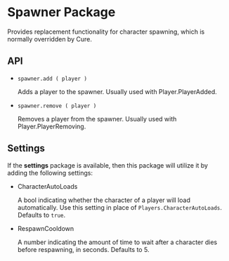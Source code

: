 # Spawner Package

Provides replacement functionality for character spawning, which is normally
overridden by Cure.


## API

- `spawner.add ( player )`

	Adds a player to the spawner. Usually used with Player.PlayerAdded.

- `spawner.remove ( player )`

	Removes a player from the spawner. Usually used with
	Player.PlayerRemoving.


## Settings

If the **settings** package is available, then this package will utilize it by
adding the following settings:

- CharacterAutoLoads

	A bool indicating whether the character of a player will load
	automatically. Use this setting in place of `Players.CharacterAutoLoads`.
	Defaults to `true`.

- RespawnCooldown

	A number indicating the amount of time to wait after a character dies
	before respawning, in seconds. Defaults to 5.
